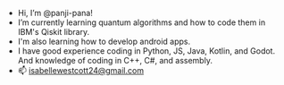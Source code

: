 - Hi, I’m @panji-pana!
- I’m currently learning quantum algorithms and how to code them in IBM's Qiskit library.
- I'm also learning how to develop android apps.
- I have good experience coding in Python, JS, Java, Kotlin, and Godot. And knowledge of coding in C++, C#, and assembly.
- 📫 isabellewestcott24@gmail.com

